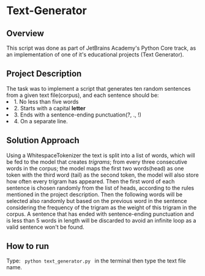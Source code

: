 # Text-Generator

## Overview
<p> This script was done as part of JetBrains Academy's Python Core track, as an implementation of one of
it's educational projects (Text Generator). </p>


## Project Description
</p> The task was to implement a script that generates ten random sentences from a given text file(corpus),
and each sentence should be:
<li>1. No less than five words</li>
<li>2. Starts with a capital <b>letter</b></li>
<li>3. Ends with a sentence-ending punctuation(?, ., !)</li>
<li>4. On a separate line.</li> </p>


## Solution Approach
<p> Using a WhitespaceTokenizer the text is split into a list of words, which will be fed to the model that creates <I>trigrams</I>; from every three consecutive words in the corpus; the model maps the first two words(head) as one token with the third word (tail) as the second token, the model will also store how often every trigram has appeared. Then the first word of each sentence is chosen randomly from the list of heads, according to the rules mentioned in the project description. Then the following words will be selected also randomly but based on the previous word in the sentence considering the frequency of the trigram  as the weight of this trigram in the corpus. A sentence that has ended with sentence-ending punctuation and is less than 5 words in length will be discarded to avoid an infinite loop as a valid sentence won't be found. </p>


## How to run
<p>Type: <code> python text_generator.py </code> in the terminal then type the text file name.</p>
